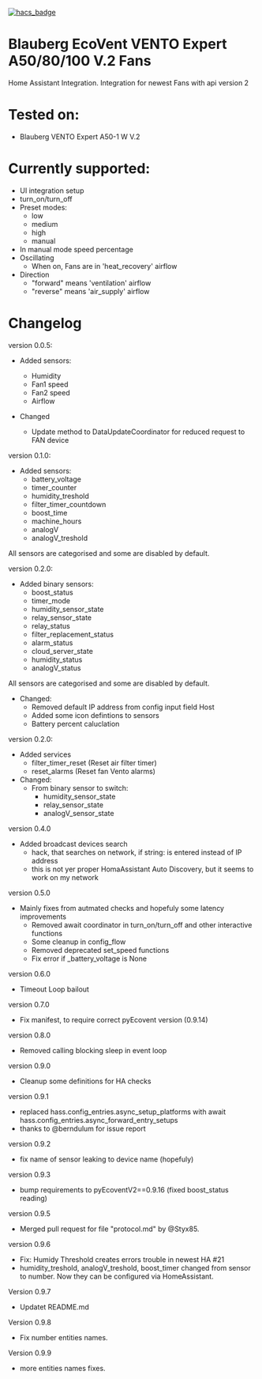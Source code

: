 [![hacs_badge](https://img.shields.io/badge/HACS-Custom-41BDF5.svg)](https://github.com/hacs/integration)

# Blauberg EcoVent VENTO Expert A50/80/100 V.2 Fans
Home Assistant Integration. Integration for newest Fans with api version 2


# Tested on:
* Blauberg VENTO Expert A50-1 W V.2

# Currently supported:
* UI integration setup
* turn_on/turn_off
* Preset modes:
  - low
  - medium
  - high
  - manual
* In manual mode speed percentage
* Oscillating
  - When on, Fans are in 'heat_recovery' airflow
* Direction
  - "forward" means 'ventilation' airflow
  - "reverse" means 'air_supply' airflow

# Changelog
version 0.0.5:
* Added sensors:
  - Humidity
  - Fan1 speed
  - Fan2 speed
  - Airflow

* Changed
  - Update method to DataUpdateCoordinator for reduced request to FAN device

version 0.1.0:
* Added sensors:
  - battery_voltage
  - timer_counter
  - humidity_treshold
  - filter_timer_countdown
  - boost_time
  - machine_hours
  - analogV
  - analogV_treshold

All sensors are categorised and some are disabled by default.

version 0.2.0:
* Added binary sensors:
  - boost_status
  - timer_mode
  - humidity_sensor_state
  - relay_sensor_state
  - relay_status
  - filter_replacement_status
  - alarm_status
  - cloud_server_state
  - humidity_status
  - analogV_status

All sensors are categorised and some are disabled by default.

* Changed:
  - Removed default IP address from config input field Host
  - Added some icon defintions to sensors
  - Battery percent caluclation

version 0.2.0:
* Added services
  - filter_timer_reset (Reset air filter timer)
  - reset_alarms (Reset fan Vento alarms)
* Changed:
  - From binary sensor to switch:
    - humidity_sensor_state
    - relay_sensor_state
    - analogV_sensor_state

version 0.4.0
* Added broadcast devices search
  - hack, that searches on network, if string: <broadcast> is entered
    instead of IP address
  - this is not yer proper HomaAssistant Auto Discovery, but it seems to
    work on my network

version 0.5.0
* Mainly fixes from autmated checks and hopefuly some latency improvements
  - Removed await coordinator in turn_on/turn_off and other interactive
    functions
  - Some cleanup in config_flow
  - Removed deprecated set_speed functions
  - Fix error if _battery_voltage is None

version 0.6.0
* Timeout Loop bailout

version 0.7.0
* Fix manifest, to require correct pyEcovent version (0.9.14)

version 0.8.0
* Removed calling blocking sleep in event loop

version 0.9.0
* Cleanup some definitions for HA checks

version 0.9.1
* replaced hass.config_entries.async_setup_platforms with await hass.config_entries.async_forward_entry_setups
* thanks to @berndulum for issue report

version 0.9.2
* fix name of sensor leaking to device name (hopefuly)

version 0.9.3
* bump requirements to pyEcoventV2==0.9.16 (fixed boost_status reading)

version 0.9.5
* Merged pull request for file "protocol.md" by @Styx85.

version 0.9.6
* Fix: Humidy Threshold creates errors trouble in newest HA #21
* humidity_treshold, analogV_treshold, boost_timer changed from sensor to number. Now they can be configured via HomeAssistant.

Version 0.9.7
* Updatet README.md

Version 0.9.8
* Fix number entities names.

Version 0.9.9
* more  entities names fixes.


